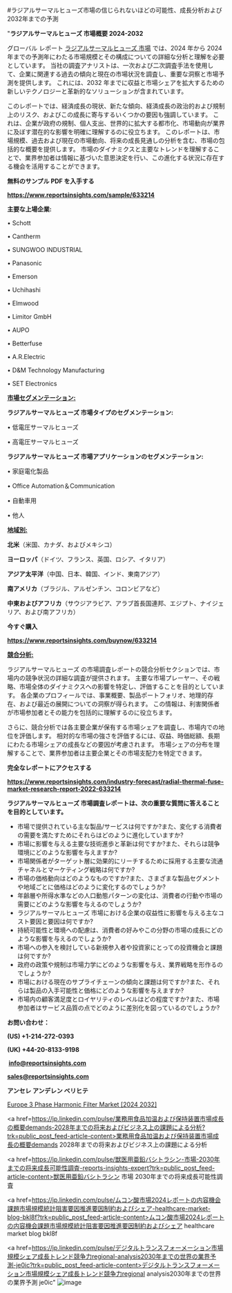 #ラジアルサーマルヒューズ市場の信じられないほどの可能性、成長分析および2032年までの予測

"<strong>ラジアルサーマルヒューズ 市場概要 2024-2032</strong>

グローバル レポート <a href=https://www.reportsinsights.com/sample/633214>ラジアルサーマルヒューズ 市場</a> では、2024 年から 2024 年までの予測年にわたる市場規模とその構成についての詳細な分析と理解を必要としています。 当社の調査アナリストは、一次および二次調査手法を使用して、企業に関連する過去の傾向と現在の市場状況を調査し、重要な洞察と市場予測を提供します。 これには、2032 年までに収益と市場シェアを拡大​​するための新しいテクノロジーと革新的なソリューションが含まれています。

このレポートでは、経済成長の現状、新たな傾向、経済成長の政治的および規制上のリスク、およびこの成長に寄与するいくつかの要因も強調しています。 これは、企業が政府の規制、個人支出、世界的に拡大する都市化、市場動向が業界に及ぼす潜在的な影響を明確に理解するのに役立ちます。 このレポートは、市場規模、過去および現在の市場動向、将来の成長見通しの分析を含む、市場の包括的な概要を提供します。 市場のダイナミクスと主要なトレンドを理解することで、業界参加者は情報に基づいた意思決定を行い、この進化する状況に存在する機会を活用することができます。

<strong><b>無料のサンプル PDF を入手する</b></strong>

<a href=https://www.reportsinsights.com/sample/633214><strong><u>https://www.reportsinsights.com/sample/633214</u></strong></a>

<strong>主要な上場企業:</strong>

• Schott

• Cantherm

• SUNGWOO INDUSTRIAL

• Panasonic

• Emerson

• Uchihashi

• Elmwood

• Limitor GmbH

• AUPO

• Betterfuse

• A.R.Electric

• D&M Technology Manufacturing

• SET Electronics

<strong><u>市場セグメンテーション</u></strong><strong><u>:</u></strong>

<strong>ラジアルサーマルヒューズ 市場タイプのセグメンテーション:</strong>

• 低電圧サーマルヒューズ

• 高電圧サーマルヒューズ

<strong>ラジアルサーマルヒューズ 市場アプリケーションのセグメンテーション:</strong>

• 家庭電化製品

• Office Automation＆Communication

• 自動車用

• 他人

<strong><u>地域別</u></strong><strong><u>:</u></strong>

<strong>北米</strong>（米国、カナダ、およびメキシコ）

<strong>ヨーロッパ</strong>（ドイツ、フランス、英国、ロシア、イタリア）

<strong>アジア太平洋</strong>（中国、日本、韓国、インド、東南アジア）

<strong>南アメリカ</strong>（ブラジル、アルゼンチン、コロンビアなど）

<strong>中東およびアフリカ</strong>（サウジアラビア、アラブ首長国連邦、エジプト、ナイジェリア、および南アフリカ）

<strong>今すぐ購入</strong>

<a href=https://www.reportsinsights.com/buynow/633214><strong><u>https://www.reportsinsights.com/buynow/633214</u></strong></a>

<strong><u>競合分析:</u></strong>

ラジアルサーマルヒューズ の市場調査レポートの競合分析セクションでは、市場内の競争状況の詳細な調査が提供されます。 主要な市場プレーヤー、その戦略、市場全体のダイナミクスへの影響を特定し、評価することを目的としています。 各企業のプロフィールでは、事業概要、製品ポートフォリオ、地理的存在、および最近の展開についての洞察が得られます。 この情報は、利害関係者が市場参加者とその能力を包括的に理解するのに役立ちます。

さらに、競合分析では各主要企業が保有する市場シェアを調査し、市場内での地位を評価します。 相対的な市場の強さを評価するには、収益、時価総額、長期にわたる市場シェアの成長などの要因が考慮されます。 市場シェアの分布を理解することで、業界参加者は主要企業とその市場支配力を特定できます。

<strong>完全なレポートにアクセスする</strong>

<a href=https://www.reportsinsights.com/industry-forecast/radial-thermal-fuse-market-research-report-2022-633214><strong><u><b>https://www.reportsinsights.com/industry-forecast/radial-thermal-fuse-market-research-report-2022-633214</b></u></strong></a>

<strong><b>ラジアルサーマルヒューズ 市場調査レポートは、次の重要な質問に答えることを目的としています。</b></strong>
<ul>
  <li>市場で提供されている主な製品/サービスは何ですか?また、変化する消費者の需要を満たすためにそれらはどのように進化していますか?</li>
  <li>市場に影響を与える主要な技術進歩と革新は何ですか?また、それらは競争環境にどのような影響を与えますか?</li>
  <li>市場関係者がターゲット層に効果的にリーチするために採用する主要な流通チャネルとマーケティング戦略は何ですか?</li>
  <li>市場の価格動向はどのようなものですか?また、さまざまな製品セグメントや地域ごとに価格はどのように変化するのでしょうか?</li>
  <li>年齢層や所得水準などの人口動態パターンの変化は、消費者の行動や市場の需要にどのような影響を与えるのでしょうか?</li>
  <li>ラジアルサーマルヒューズ 市場における企業の収益性に影響を与える主なコスト要因と要因は何ですか?</li>
  <li>持続可能性と環境への配慮は、消費者の好みやこの分野の市場の成長にどのような影響を与えるのでしょうか?</li>
  <li>市場への参入を検討している新規参入者や投資家にとっての投資機会と課題は何ですか?</li>
  <li>政府の政策や規制は市場力学にどのような影響を与え、業界戦略を形作るのでしょうか?</li>
  <li>市場における現在のサプライチェーンの傾向と課題は何ですか?また、それらは製品の入手可能性と価格にどのような影響を与えますか?</li>
  <li>市場内の顧客満足度とロイヤリティのレベルはどの程度ですか?また、市場参加者はサービス品質の点でどのように差別化を図っているのでしょうか?</li>
</ul>
<strong>お問い合わせ：</strong>

<strong>(US) +1-214-272-0393</strong>

<strong>(UK) +44-20-8133-9198</strong>

<strong> </strong><a href=info@reportsinsights.com><strong><u>info@reportsinsights.com</u></strong></a>

<a href=sales@reportsinsights.com><strong><u>sales@reportsinsights.com</u></strong></a>

<strong>アンセレ アンデレン ベリヒテ</strong>

<a href=https://www.linkedin.com/pulse/europe-3-phase-harmonic-filter-market-latest-trends-r7syf/>Europe 3 Phase Harmonic Filter Market [2024 2032]</a>

<a href=https://jp.linkedin.com/pulse/業務用食品加温および保持装置市場成長の概要demands-2028年までの将来およびビジネス上の課題による分析?trk=public_post_feed-article-content>業務用食品加温および保持装置市場成長の概要demands 2028年までの将来およびビジネス上の課題による分析</a>

<a href=https://jp.linkedin.com/pulse/獣医用亜鉛バシトラシン-市場-2030年までの将来成長可能性調査-reports-insights-expert?trk=public_post_feed-article-content>獣医用亜鉛バシトラシン 市場 2030年までの将来成長可能性調査</a>

<a href=https://jp.linkedin.com/pulse/ムコン酸市場2024レポートの内容機会課題市場規模統計阻害要因推進要因制約およびシェア-healthcare-market-blog-bkl8f?trk=public_post_feed-article-content>ムコン酸市場2024レポートの内容機会課題市場規模統計阻害要因推進要因制約およびシェア healthcare market blog bkl8f</a>

<a href=https://jp.linkedin.com/pulse/デジタルトランスフォーメーション市場規模シェア成長トレンド競争力regional-analysis2030年までの世界の業界予測-je0ic?trk=public_post_feed-article-content>デジタルトランスフォーメーション市場規模シェア成長トレンド競争力regional analysis2030年までの世界の業界予測 je0ic</a>"
![image](https://github.com/aakesh123242/RIMarket/assets/158431203/1d9a2088-755f-4bb4-8adf-1db40ae12038)
